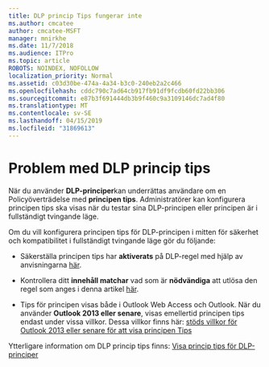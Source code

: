 ```yaml
---
title: DLP princip Tips fungerar inte
ms.author: cmcatee
author: cmcatee-MSFT
manager: mnirkhe
ms.date: 11/7/2018
ms.audience: ITPro
ms.topic: article
ROBOTS: NOINDEX, NOFOLLOW
localization_priority: Normal
ms.assetid: c03d30be-474a-4a34-b3c0-240eb2a2c466
ms.openlocfilehash: cddc790c7ad64cb917fb91df9fcdb60fd22bb306
ms.sourcegitcommit: e87b3f691444db3b9f460c9a3109146dc7ad4f80
ms.translationtype: MT
ms.contentlocale: sv-SE
ms.lasthandoff: 04/15/2019
ms.locfileid: "31869613"
---
```

# <a name="dlp-policy-tip-issues"></a>Problem med DLP princip tips

När du använder **DLP-principer**kan underrättas användare om en Policyöverträdelse med **principen tips**. Administratörer kan konfigurera principen tips ska visas när du testar sina DLP-principen eller principen är i fullständigt tvingande läge. 
  
Om du vill konfigurera principen tips för DLP-principen i mitten för säkerhet och kompatibilitet i fullständigt tvingande läge gör du följande:
  
- Säkerställa principen tips har **aktiverats** på DLP-regel med hjälp av anvisningarna [här](https://docs.microsoft.com/office365/securitycompliance/use-notifications-and-policy-tips).
    
- Kontrollera ditt **innehåll matchar** vad som är **nödvändiga** att utlösa den regel som anges i denna artikel [här](https://docs.microsoft.com/office365/securitycompliance/what-the-sensitive-information-types-look-for).
    
- Tips för principen visas både i Outlook Web Access och Outlook. När du använder **Outlook 2013 eller senare**, visas emellertid principen tips endast under vissa villkor. Dessa villkor finns här: [stöds villkor för Outlook 2013 eller senare för att visa principen Tips](https://docs.microsoft.com/office365/securitycompliance/use-notifications-and-policy-tips#outlook-2013-and-later-supports-showing-policy-tips-for-only-some-conditions)
    
Ytterligare information om DLP princip tips finns: [Visa princip tips för DLP-principer](https://docs.microsoft.com/office365/securitycompliance/use-notifications-and-policy-tips)
  

